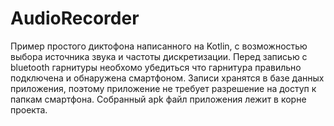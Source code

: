 # AudioRecorder
Пример простого диктофона написанного на Kotlin, с возможностью выбора источника звука и частоты дискретизации.
Перед записью с bluetooth гарнитуры необхомо убедиться что гарнитура правильно подключена и обнаружена смартфоном.
Записи хранятся в базе данных приложения, поэтому приложение не требует разрешение на доступ к папкам смартфона.
Собранный apk файл приложения лежит в корне проекта.
